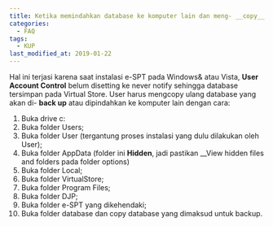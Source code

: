 ```yaml
---
title: Ketika memindahkan database ke komputer lain dan meng- __copy__ data tersebut dari direktori C:\Program Files (x86)\DJP\e-SPT Masa 21-26 2014. Namun setelah dipaste pada komputer lain ternyata Database e-SPT hilang/kosong
categories:
  - FAQ
tags:
  - KUP
last_modified_at: 2019-01-22
---
```

Hal ini terjasi karena saat instalasi e-SPT pada Windows& atau Vista, __User Account Control__ belum disetting ke never notify sehingga database tersimpan pada Virtual Store. User harus mengcopy ulang database yang akan di- __back up__ atau dipindahkan ke komputer lain dengan cara:
1. Buka drive c:
2. Buka folder Users;
3. Buka folder User (tergantung proses instalasi yang dulu dilakukan oleh User);
4. Buka folder AppData (folder ini __Hidden__, jadi pastikan __View hidden files and folders pada folder options)
5. Buka folder Local;
6. Buka folder VirtualStore;
7. Buka folder Program Files;
8. Buka folder DJP;
9. Buka folder e-SPT yang dikehendaki;
10. Buka folder database dan copy database yang dimaksud untuk backup.